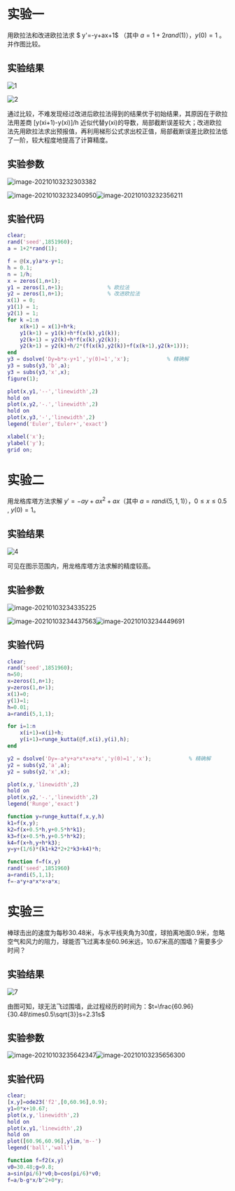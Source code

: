# 实验一

用欧拉法和改进欧拉法求 $ y'=-y+ax+1$  （其中 $a=1+2rand(1)$），$y(0)=1$ 。并作图比较。

## 实验结果

![1](C:\Users\zgz\OneDrive\桌面\计算方法\1.png)

![2](C:\Users\zgz\OneDrive\桌面\计算方法\2.png)

通过比较，不难发现经过改进后欧拉法得到的结果优于初始结果，其原因在于欧拉法用差商 [y(xi+1)-y(xi)]/h 近似代替y(xi)的导数，局部截断误差较大；改进欧拉法先用欧拉法求出预报值，再利用梯形公式求出校正值，局部截断误差比欧拉法低了一阶，较大程度地提高了计算精度。

## 实验参数

![image-20210103232303382](C:\Users\zgz\AppData\Roaming\Typora\typora-user-images\image-20210103232303382.png)

![image-20210103232340950](C:\Users\zgz\AppData\Roaming\Typora\typora-user-images\image-20210103232340950.png)![image-20210103232356211](C:\Users\zgz\AppData\Roaming\Typora\typora-user-images\image-20210103232356211.png)

## 实验代码

```matlab
clear;
rand('seed',1851960);
a = 1+2*rand(1);

f = @(x,y)a*x-y+1;
h = 0.1;
n = 1/h;
x = zeros(1,n+1);
y1 = zeros(1,n+1);              % 欧拉法
y2 = zeros(1,n+1);              % 改进欧拉法
x(1) = 0;
y1(1) = 1;
y2(1) = 1;
for k =1:n
    x(k+1) = x(1)+h*k;
    y1(k+1) = y1(k)+h*f(x(k),y1(k));
    y2(k+1) = y2(k)+h*f(x(k),y2(k));
    y2(k+1) = y2(k)+h/2*(f(x(k),y2(k))+f(x(k+1),y2(k+1)));
end
y3 = dsolve('Dy=b*x-y+1','y(0)=1','x');            % 精确解
y3 = subs(y3,'b',a);
y3 = subs(y3,'x',x);
figure(1);

plot(x,y1,'--','linewidth',2)
hold on
plot(x,y2,'-.','linewidth',2)
hold on
plot(x,y3,'-','linewidth',2)
legend('Euler','Euler+','exact')

xlabel('x');
ylabel('y');
grid on;


```

# 实验二

用龙格库塔方法求解 $y'=-ay+ax^2+ax$（其中 $a=randi(5,1,1)$），$0\le x\le0.5$  , $y(0)=1$。

## 实验结果

![4](C:\Users\zgz\OneDrive\桌面\计算方法\4.png)

可见在图示范围内，用龙格库塔方法求解的精度较高。

## 实验参数

![image-20210103234335225](C:\Users\zgz\AppData\Roaming\Typora\typora-user-images\image-20210103234335225.png)

![image-20210103234437563](C:\Users\zgz\AppData\Roaming\Typora\typora-user-images\image-20210103234437563.png)![image-20210103234449691](C:\Users\zgz\AppData\Roaming\Typora\typora-user-images\image-20210103234449691.png)

## 实验代码

```matlab
clear;
rand('seed',1851960);
n=50;
x=zeros(1,n+1);
y=zeros(1,n+1);
x(1)=0;
y(1)=1;
h=0.01;
a=randi(5,1,1);

for i=1:n
    x(i+1)=x(i)+h;
    y(i+1)=runge_kutta(@f,x(i),y(i),h);
end

y2 = dsolve('Dy=-a*y+a*x*x+a*x','y(0)=1','x');            % 精确解
y2 = subs(y2,'a',a);
y2 = subs(y2,'x',x);

plot(x,y,'linewidth',2)
hold on
plot(x,y2,'-.','linewidth',2)
legend('Runge','exact')
```

```matlab
function y=runge_kutta(f,x,y,h)
k1=f(x,y);
k2=f(x+0.5*h,y+0.5*h*k1);
k3=f(x+0.5*h,y+0.5*h*k2);
k4=f(x+h,y+h*k3);
y=y+(1/6)*(k1+k2*2+2*k3+k4)*h;
```

```matlab
function f=f(x,y)
rand('seed',1851960)
a=randi(5,1,1);
f=-a*y+a*x*x+a*x;
```

# 实验三

棒球击出的速度为每秒30.48米，与水平线夹角为30度，球拍离地面0.9米，忽略空气和风力的阻力，球能否飞过离本垒60.96米远，10.67米高的围墙？需要多少时间？

## 实验结果

![7](C:\Users\zgz\OneDrive\桌面\计算方法\7.png)

由图可知，球无法飞过围墙，此过程经历的时间为：$t=\frac{60.96}{30.48\times0.5\sqrt{3}}s=2.31s$

## 实验参数

![image-20210103235642347](C:\Users\zgz\AppData\Roaming\Typora\typora-user-images\image-20210103235642347.png)![image-20210103235656300](C:\Users\zgz\AppData\Roaming\Typora\typora-user-images\image-20210103235656300.png)

## 实验代码

```matlab
clear;
[x,y]=ode23('f2',[0,60.96],0.9);
y1=0*x+10.67;
plot(x,y,'linewidth',2)
hold on
plot(x,y1,'linewidth',2)
hold on
plot([60.96,60.96],ylim,'m--')
legend('ball','wall')
```

```matlab
function f=f2(x,y)
v0=30.48;g=9.8;
a=sin(pi/6)*v0;b=cos(pi/6)*v0;
f=a/b-g*x/b^2+0*y;
```

 